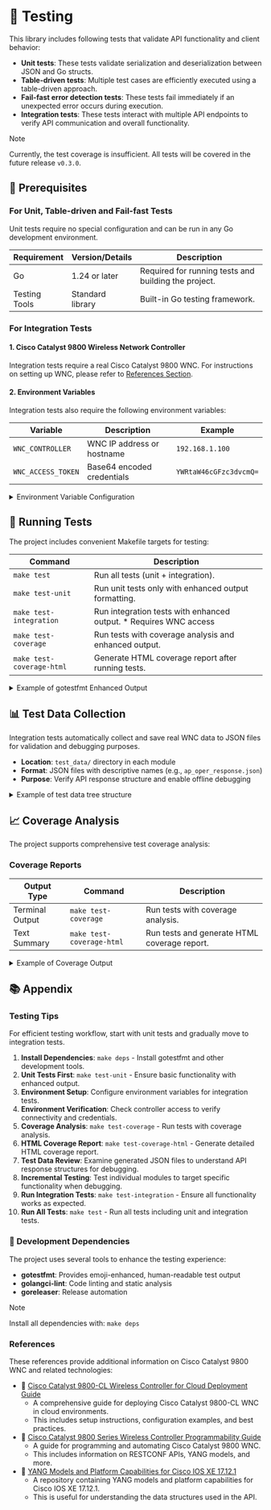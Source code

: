 # 🧪 Testing

This library includes following tests that validate API functionality and client behavior:

- **Unit tests**: These tests validate serialization and deserialization between JSON and Go structs.
- **Table-driven tests**: Multiple test cases are efficiently executed using a table-driven approach.
- **Fail-fast error detection tests**: These tests fail immediately if an unexpected error occurs during execution.
- **Integration tests**: These tests interact with multiple API endpoints to verify API communication and overall functionality.

> [!Note]
> Currently, the test coverage is insufficient. All tests will be covered in the future release `v0.3.0`.

## 🎯 Prerequisites

### For Unit, Table-driven and Fail-fast Tests

Unit tests require no special configuration and can be run in any Go development environment.

| Requirement   | Version/Details  | Description                                          |
| ------------- | ---------------- | ---------------------------------------------------- |
| Go            | 1.24 or later    | Required for running tests and building the project. |
| Testing Tools | Standard library | Built-in Go testing framework.                       |

### For Integration Tests

#### 1. Cisco Catalyst 9800 Wireless Network Controller

Integration tests require a real Cisco Catalyst 9800 WNC. For instructions on setting up WNC, please refer to [References Section](#references).

#### 2. Environment Variables

Integration tests also require the following environment variables:

| Variable           | Description                | Example                |
| ------------------ | -------------------------- | ---------------------- |
| `WNC_CONTROLLER`   | WNC IP address or hostname | `192.168.1.100`        |
| `WNC_ACCESS_TOKEN` | Base64 encoded credentials | `YWRtaW46cGFzc3dvcmQ=` |

<details><summary>Environment Variable Configuration</summary>

```bash
export WNC_CONTROLLER="192.168.1.100"          # Your WNC IP address
export WNC_ACCESS_TOKEN="YWRtaW46cGFzc3dvcmQ=" # Base64 encoded username:password
```

</details>

## 🚀 Running Tests

The project includes convenient Makefile targets for testing:

| Command                   | Description                                                        |
| ------------------------- | ------------------------------------------------------------------ |
| `make test`               | Run all tests (unit + integration).                                |
| `make test-unit`          | Run unit tests only with enhanced output formatting.               |
| `make test-integration`   | Run integration tests with enhanced output. \* Requires WNC access |
| `make test-coverage`      | Run tests with coverage analysis and enhanced output.              |
| `make test-coverage-html` | Generate HTML coverage report after running tests.                 |

<details><summary>Example of gotestfmt Enhanced Output</summary>

```text
📦 github.com/umatare5/cisco-xe-wireless-restconf-go (42.9% coverage)
  ✅ TestClientConfig (0s)
  ✅ TestClientFunctions (10.67s)
  ✅ TestClientFunctions/GET_APOper (5.63s)
    client_test.go:399: GET AP oper request successful
  🚧 TestClientFunctions (0s)
    client_test.go:364: WNC_CONTROLLER and WNC_ACCESS_TOKEN environment variables must be set for integration tests

📦 github.com/umatare5/cisco-xe-wireless-restconf-go/ap (1.1% coverage)
  ✅ TestApOperationFailFast/NilClient (0s)
    oper_test.go:210: Correctly returned error with nil client: invalid client configuration: client cannot be nil
  🚧 TestAPConfigurationFunctions (0s)
    cfg_test.go:48: Required environment variables not set - skipping test

📦 github.com/umatare5/cisco-xe-wireless-restconf-go/internal/testutil
    coverage: 0.0% of statements
```

</details>

## 📊 Test Data Collection

Integration tests automatically collect and save real WNC data to JSON files for validation and debugging purposes.

- **Location**: `test_data/` directory in each module
- **Format**: JSON files with descriptive names (e.g., `ap_oper_response.json`)
- **Purpose**: Verify API response structure and enable offline debugging

<details><summary>Example of test data tree structure</summary>

```text
test_data/
├── ap_oper_response.json
├── client_oper_response.json
├── general_cfg_response.json
└── rrm_global_oper_response.json
```

</details>

## 📈 Coverage Analysis

The project supports comprehensive test coverage analysis:

### Coverage Reports

| Output Type     | Command                   | Description                                  |
| --------------- | ------------------------- | -------------------------------------------- |
| Terminal Output | `make test-coverage`      | Run tests with coverage analysis.            |
| Text Summary    | `make test-coverage-html` | Run tests and generate HTML coverage report. |

<details><summary>Example of Coverage Output</summary>

```text
Coverage report generated at ./tmp/coverage.out
total: (statements) 6.1%

📦 github.com/umatare5/cisco-xe-wireless-restconf-go (42.9% coverage)
📦 github.com/umatare5/cisco-xe-wireless-restconf-go/awips (75% coverage)
📦 github.com/umatare5/cisco-xe-wireless-restconf-go/ap (1.1% coverage)
```

</details>

## 📚️ Appendix

### Testing Tips

For efficient testing workflow, start with unit tests and gradually move to integration tests.

1. **Install Dependencies**: `make deps` - Install gotestfmt and other development tools.
2. **Unit Tests First**: `make test-unit` - Ensure basic functionality with enhanced output.
3. **Environment Setup**: Configure environment variables for integration tests.
4. **Environment Verification**: Check controller access to verify connectivity and credentials.
5. **Coverage Analysis**: `make test-coverage` - Run tests with coverage analysis.
6. **HTML Coverage Report**: `make test-coverage-html` - Generate detailed HTML coverage report.
7. **Test Data Review**: Examine generated JSON files to understand API response structures for debugging.
8. **Incremental Testing**: Test individual modules to target specific functionality when debugging.
9. **Run Integration Tests**: `make test-integration` - Ensure all functionality works as expected.
10. **Run All Tests**: `make test` - Run all tests including unit and integration tests.

### 🔧 Development Dependencies

The project uses several tools to enhance the testing experience:

- **gotestfmt**: Provides emoji-enhanced, human-readable test output
- **golangci-lint**: Code linting and static analysis
- **goreleaser**: Release automation

> [!Note]
> Install all dependencies with: `make deps`

### References

These references provide additional information on Cisco Catalyst 9800 WNC and related technologies:

- 📖 [Cisco Catalyst 9800-CL Wireless Controller for Cloud Deployment Guide](https://www.cisco.com/c/en/us/td/docs/wireless/controller/9800/technical-reference/c9800-cl-dg.html)
  - A comprehensive guide for deploying Cisco Catalyst 9800-CL WNC in cloud environments.
  - This includes setup instructions, configuration examples, and best practices.
- 📖 [Cisco Catalyst 9800 Series Wireless Controller Programmability Guide](https://www.cisco.com/c/en/us/td/docs/wireless/controller/9800/programmability-guide/b_c9800_programmability_cg/cisco-catalyst-9800-series-wireless-controller-programmability-guide.html)
  - A guide for programming and automating Cisco Catalyst 9800 WNC.
  - This includes information on RESTCONF APIs, YANG models, and more.
- 📖 [YANG Models and Platform Capabilities for Cisco IOS XE 17.12.1](https://github.com/YangModels/yang/tree/main/vendor/cisco/xe/17121#readme)
  - A repository containing YANG models and platform capabilities for Cisco IOS XE 17.12.1.
  - This is useful for understanding the data structures used in the API.
